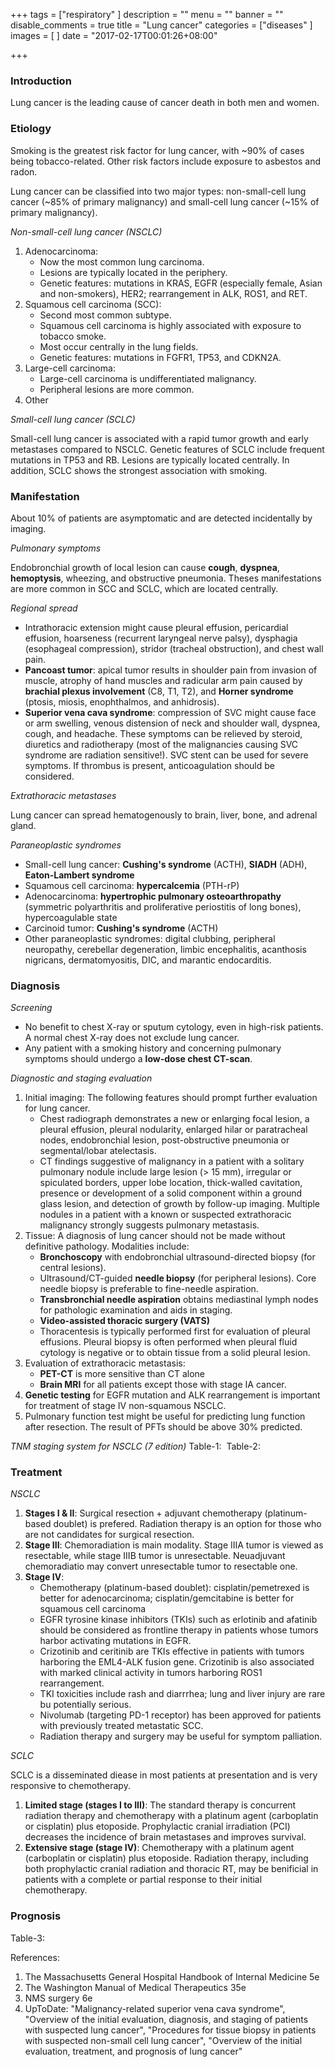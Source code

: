 +++
tags = ["respiratory"
]
description = ""
menu = ""
banner = ""
disable_comments = true
title = "Lung cancer"
categories = ["diseases"
]
images = [
]
date = "2017-02-17T00:01:26+08:00"

+++
### Introduction
Lung cancer is the leading cause of cancer death in both men and women. 

### Etiology
Smoking is the greatest risk factor for lung cancer, with ~90% of cases being tobacco-related. Other risk factors include exposure to asbestos and radon. 

Lung cancer can be classified into two major types: non-small-cell lung cancer (~85% of primary malignancy) and small-cell lung cancer (~15% of primary malignancy).

<!--more-->
_Non-small-cell lung cancer (NSCLC)_

1. Adenocarcinoma:
	- Now the most common lung carcinoma.
    - Lesions are typically located in the periphery.
    - Genetic features: mutations in KRAS, EGFR (especially female, Asian and non-smokers), HER2; rearrangement in ALK, ROS1, and RET.
2. Squamous cell carcinoma (SCC):
	- Second most common subtype.
    - Squamous cell carcinoma is highly associated with exposure to tobacco smoke.
    - Most occur centrally in the lung fields.
    - Genetic features: mutations in FGFR1, TP53, and CDKN2A.
3. Large-cell carcinoma:
    - Large-cell carcinoma is undifferentiated malignancy.
    - Peripheral lesions are more common.
4. Other

_Small-cell lung cancer (SCLC)_

Small-cell lung cancer is associated with a rapid tumor growth and early metastases compared to NSCLC. Genetic features of SCLC include frequent mutations in TP53 and RB. Lesions are typically located centrally. In addition, SCLC shows the strongest association with smoking.

### Manifestation
About 10% of patients are asymptomatic and are detected incidentally by imaging.

_Pulmonary symptoms_

Endobronchial growth of local lesion can cause **cough**, **dyspnea**, **hemoptysis**, wheezing, and obstructive pneumonia. Theses manifestations are more common in SCC and SCLC, which are located centrally.

_Regional spread_

- Intrathoracic extension might cause pleural effusion, pericardial effusion, hoarseness (recurrent laryngeal nerve palsy), dysphagia (esophageal compression), stridor (tracheal obstruction), and chest wall pain.
- **Pancoast tumor**: apical tumor results in shoulder pain from invasion of muscle, atrophy of hand muscles and radicular arm pain caused by **brachial plexus involvement** (C8, T1, T2), and **Horner syndrome** (ptosis, miosis, enophthalmos, and anhidrosis).
- **Superior vena cava syndrome**: compression of SVC might cause face or arm swelling, venous distension of neck and shoulder wall, dyspnea, cough, and headache. These symptoms can be relieved by steroid, diuretics and radiotherapy (most of the malignancies causing SVC syndrome are radiation sensitive!). SVC stent can be used for severe symptoms. If thrombus is present, anticoagulation should be considered.

_Extrathoracic metastases_

Lung cancer can spread hematogenously to brain, liver, bone, and adrenal gland.

_Paraneoplastic syndromes_

- Small-cell lung cancer: **Cushing's syndrome** (ACTH), **SIADH** (ADH), **Eaton-Lambert syndrome**
- Squamous cell carcinoma: **hypercalcemia** (PTH-rP)
- Adenocarcinoma: **hypertrophic pulmonary osteoarthropathy** (symmetric polyarthritis and proliferative periostitis of long bones), hypercoagulable state
- Carcinoid tumor: **Cushing's syndrome** (ACTH)
- Other paraneoplastic syndromes: digital clubbing, peripheral neuropathy, cerebellar degeneration, limbic  encephalitis, acanthosis nigricans, dermatomyositis, DIC, and marantic endocarditis.

### Diagnosis
_Screening_

- No benefit to chest X-ray or sputum cytology, even in high-risk patients. A normal chest X-ray does not exclude lung cancer.
- Any patient with a smoking history and concerning pulmonary symptoms should undergo a **low-dose chest CT-scan**.

_Diagnostic and staging evaluation_

1. Initial imaging: The following features should prompt further evaluation for lung cancer.
	- Chest radiograph demonstrates a new or enlarging focal lesion, a pleural effusion, pleural nodularity, enlarged hilar or paratracheal nodes, endobronchial lesion, post-obstructive pneumonia or segmental/lobar atelectasis.
    - CT findings suggestive of malignancy in a patient with a solitary pulmonary nodule include large lesion (> 15 mm), irregular or spiculated borders, upper lobe location, thick-walled cavitation, presence or development of a solid component within a ground glass lesion, and detection of growth by follow-up imaging. Multiple nodules in a patient with a known or suspected extrathoracic malignancy strongly suggests pulmonary metastasis.
2. Tissue: A diagnosis of lung cancer should not be made without definitive pathology. Modalities include:
	- **Bronchoscopy** with endobronchial ultrasound-directed biopsy (for central lesions).
    - Ultrasound/CT-guided **needle biopsy** (for peripheral lesions). Core needle biopsy is preferable to fine-needle aspiration.
    - **Transbronchial needle aspiration** obtains mediastinal lymph nodes for pathologic examination and aids in staging.
    - **Video-assisted thoracic surgery (VATS)**
    - Thoracentesis is typically performed first for evaluation of pleural effusions. Pleural biopsy is often performed when pleural fluid cytology is negative or to obtain tissue from a solid pleural lesion.
3. Evaluation of extrathoracic metastasis:
	- **PET-CT** is more sensitive than CT alone
    - **Brain MRI** for all patients except those with stage IA cancer.
4. **Genetic testing** for EGFR mutation and ALK rearrangement is important for treatment of stage IV non-squamous NSCLC.
5. Pulmonary function test might be useful for predicting lung function after resection. The result of PFTs should be above 30% predicted.

_TNM staging system for NSCLC (7 edition)_
Table-1:
![]()
Table-2:
![]()

### Treatment
_NSCLC_

1. **Stages I & II**: Surgical resection + adjuvant chemotherapy (platinum-based doublet) is prefered. Radiation therapy is an option for those who are not candidates for surgical resection.
2. **Stage III**: Chemoradiation is main modality. Stage IIIA tumor is viewed as resectable, while stage IIIB tumor is unresectable. Neuadjuvant chemoradiatio may convert unresectable tumor to resectable one.
3. **Stage IV**:
	- Chemotherapy (platinum-based doublet): cisplatin/pemetrexed is better for adenocarcinoma; cisplatin/gemcitabine is better for squamous cell carcinoma
    - EGFR tyrosine kinase inhibitors (TKIs) such as erlotinib and afatinib should be considered as frontline therapy in patients whose tumors harbor activating mutations in EGFR.
    - Crizotinib and ceritinib are TKIs effective in patients with tumors harboring the EML4-ALK fusion gene. Crizotinib is also associated with marked clinical activity in tumors harboring ROS1 rearrangement.
    - TKI toxicities include rash and diarrrhea; lung and liver injury are rare bu potentially serious.
    - Nivolumab (targeting PD-1 receptor) has been approved for patients with previously treated metastatic SCC.
    - Radiation therapy and surgery may be useful for symptom palliation.

_SCLC_

SCLC is a disseminated diease in most patients at presentation and is very responsive to chemotherapy.
1. **Limited stage (stages I to III)**: The standard therapy is concurrent radiation therapy and chemotherapy with a platinum agent (carboplatin or cisplatin) plus etoposide. Prophylactic cranial irradiation (PCI) decreases the incidence of brain metastases and improves survival.
2. **Extensive stage (stage IV)**: Chemotherapy with a platinum agent (carboplatin or cisplatin) plus etoposide. Radiation therapy, including both prophylactic cranial radiation and thoracic RT, may be benificial in patients with a complete or partial response to their initial chemotherapy.

### Prognosis
Table-3:
![]()


References:

1. The Massachusetts General Hospital Handbook of Internal Medicine 5e
2. The Washington Manual of Medical Therapeutics 35e
3. NMS surgery 6e
4. UpToDate: "Malignancy-related superior vena cava syndrome", "Overview of the initial evaluation, diagnosis, and staging of patients with suspected lung cancer", "Procedures for tissue biopsy in patients with suspected non-small cell lung cancer", "Overview of the initial evaluation, treatment, and prognosis of lung cancer"
